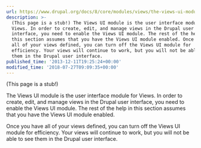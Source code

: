 ```yaml
---
url: https://www.drupal.org/docs/8/core/modules/views/the-views-ui-module
description: >-
  (This page is a stub!) The Views UI module is the user interface module for
  Views. In order to create, edit, and manage views in the Drupal user
  interface, you need to enable the Views UI module. The rest of the help in
  this section assumes that you have the Views UI module enabled. Once you have
  all of your views defined, you can turn off the Views UI module for
  efficiency. Your views will continue to work, but you will not be able to see
  them in the Drupal user interface.
published_time: '2013-12-11T19:25:24+00:00'
modified_time: '2018-07-27T09:09:35+00:00'
---
```

(This page is a stub!)

The Views UI module is the user interface module for Views. In order to create, edit, and manage views in the Drupal user interface, you need to enable the Views UI module. The rest of the help in this section assumes that you have the Views UI module enabled.

Once you have all of your views defined, you can turn off the Views UI module for efficiency. Your views will continue to work, but you will not be able to see them in the Drupal user interface.